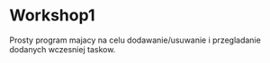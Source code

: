 # Workshop1

Prosty program majacy na celu dodawanie/usuwanie i przegladanie dodanych wczesniej taskow.
